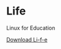 # Life
Linux for Education

[Download Li-f-e](https://sourceforge.net/projects/cyberorg-home/files/Li-f-e/)
